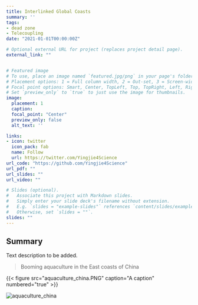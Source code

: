 ```yaml
---
title: Interlinked Global Coasts
summary: ''
tags:
- dead zone
- Telecoupling
date: "2021-01-01T00:00:00Z"

# Optional external URL for project (replaces project detail page).
external_link: ""


# Featured image
# To use, place an image named `featured.jpg/png` in your page's folder.
# Placement options: 1 = Full column width, 2 = Out-set, 3 = Screen-width
# Focal point options: Smart, Center, TopLeft, Top, TopRight, Left, Right, BottomLeft, Bottom, BottomRight
# Set `preview_only` to `true` to just use the image for thumbnails.
image:
  placement: 1
  caption:
  focal_point: "Center"
  preview_only: false
  alt_text: ''

links:
- icon: twitter
  icon_pack: fab
  name: Follow
  url: https://twitter.com/Yingjie4Science
url_code: "https://github.com/Yingjie4Science"
url_pdf: ""
url_slides: ""
url_video: ""

# Slides (optional).
#   Associate this project with Markdown slides.
#   Simply enter your slide deck's filename without extension.
#   E.g. `slides = "example-slides"` references `content/slides/example-slides.md`.
#   Otherwise, set `slides = ""`.
slides: ""
---
```


## Summary
Text description to be added.




> Booming aquaculture in the East coasts of China


{{< figure src="aquaculture_china.PNG" caption="A caption" numbered="true" >}}


![aquaculture_china](/content/project/dead_zone_interlinked/aquaculture_china.PNG)
